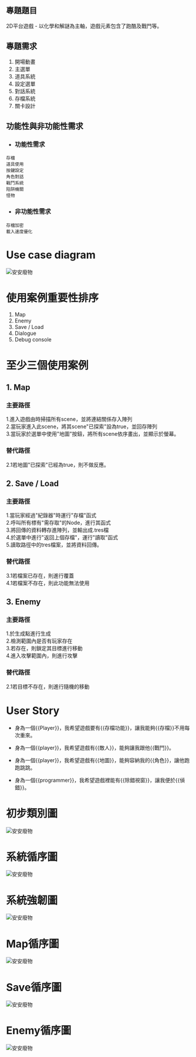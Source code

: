 
## 專題題目

2D平台遊戲 - 以化學和解謎為主軸，遊戲元素包含了跑酷及戰鬥等。

## 專題需求

1. 開場動畫
2. 主選單
3. 道具系統
4. 設定選單
5. 對話系統
6. 存檔系統
7. 關卡設計

## 功能性與非功能性需求

* ### 功能性需求

```
存檔
道具使用
按鍵設定
角色對話
戰鬥系統
陷阱機關
怪物
```

* ### 非功能性需求

```
存檔加密
載入速度優化
```
# Use case diagram

![安安廢物](usediagram.jpg "安安廢物")

# 使用案例重要性排序

1. Map
2. Enemy
3. Save / Load
4. Dialogue
5. Debug console

# 至少三個使用案例

## 1. Map
  
  ### 主要路徑
  
  1.進入遊戲由時掃描所有scene，並將連結關係存入陣列  
  2.當玩家進入此scene，將其scene"已探索"設為true，並回存陣列  
  3.當玩家於選單中使用"地圖"按鈕，將所有scene依序畫出，並顯示於螢幕。  
  
  ### 替代路徑  
  
  2.1若地圖"已探索"已經為true，則不做反應。  

## 2. Save / Load  

  ### 主要路徑  
  
  1.當玩家經過"紀錄器"時運行"存檔"函式  
  2.呼叫所有標有"需存取"的Node，進行其函式  
  3.將回傳的資料轉存進陣列，並輸出成.tres檔  
  4.於選單中進行"返回上個存檔"，運行"讀取"函式  
  5.讀取路徑中的tres檔案，並將資料回傳。  
  
  ### 替代路徑
  
  3.1若檔案已存在，則進行覆蓋  
  4.1若檔案不存在，則此功能無法使用  

## 3. Enemy

  ### 主要路徑
  
  1.於生成點進行生成  
  2.檢測範圍內是否有玩家存在  
  3.若存在，則鎖定其目標進行移動  
  4.進入攻擊範圍內，則進行攻擊  
    
  ### 替代路徑
  
  2.1若目標不存在，則進行隨機的移動  

# User Story

* 身為一個{{Player}}，我希望遊戲要有{{存檔功能}}，讓我能夠{{存檔}}不用每次重來。

* 身為一個{{player}}，我希望遊戲有{{敵人}}，能夠讓我跟他{{戰鬥}}。

* 身為一個{{player}}，我希望遊戲有{{地圖}}，能夠容納我的{{角色}}，讓他跑跑跳跳。

* 身為一個{{programmer}}，我希望遊戲裡能有{{除錯視窗}}，讓我便於{{偵錯}}。

# 初步類別圖
![安安廢物](初步流程圖.png "安安廢物")

# 系統循序圖
![安安廢物](系統循序圖.png "安安廢物")

# 系統強韌圖
![安安廢物](Robustness%20Diagram.png "安安廢物")

# Map循序圖
![安安廢物](Map循序圖.png "安安廢物")

# Save循序圖
![安安廢物](Save循序圖.png "安安廢物")

# Enemy循序圖
![安安廢物](Enemy循序圖.png "安安廢物")
